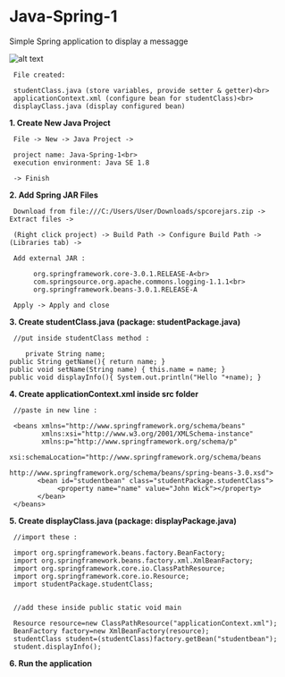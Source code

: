 # Java-Spring-1

Simple Spring application to display a messagge

![alt text](https://user-images.githubusercontent.com/57636419/69020330-17d6ac80-09ef-11ea-8b38-2b971bbfedc7.JPG)

     File created:
     
     studentClass.java (store variables, provide setter & getter)<br>     
     applicationContext.xml (configure bean for studentClass)<br>    
     displayClass.java (display configured bean)   
     
<b>1. Create New Java Project</b>

     File -> New -> Java Project ->
     
     project name: Java-Spring-1<br>     
     execution environment: Java SE 1.8
     
     -> Finish

<b>2. Add Spring JAR Files</b>

     Download from file:///C:/Users/User/Downloads/spcorejars.zip -> Extract files ->
     
     (Right click project) -> Build Path -> Configure Build Path -> (Libraries tab) ->
     
     Add external JAR :
     
          org.springframework.core-3.0.1.RELEASE-A<br>          
          com.springsource.org.apache.commons.logging-1.1.1<br>       
          org.springframework.beans-3.0.1.RELEASE-A
          
     Apply -> Apply and close
     
<b>3. Create studentClass.java (package: studentPackage.java)</b>
     
     //put inside studentClass method :
     
        private String name;  	  
	public String getName(){ return name; } 	  
	public void setName(String name) { this.name = name; }  	  
	public void displayInfo(){ System.out.println("Hello "+name); }  
	
<b>4. Create applicationContext.xml inside src folder</b>

     //paste in new line :
        
     <beans xmlns="http://www.springframework.org/schema/beans"  	    
            xmlns:xsi="http://www.w3.org/2001/XMLSchema-instance" 	    
            xmlns:p="http://www.springframework.org/schema/p"  	    
            xsi:schemaLocation="http://www.springframework.org/schema/beans  	    
                                http://www.springframework.org/schema/beans/spring-beans-3.0.xsd">    
           <bean id="studentbean" class="studentPackage.studentClass">  	   
                <property name="name" value="John Wick"></property>  		
           </bean>    
     </beans>  
     
<b>5. Create displayClass.java (package: displayPackage.java)</b>

     //import these :
     
     import org.springframework.beans.factory.BeanFactory;       
     import org.springframework.beans.factory.xml.XmlBeanFactory;       
     import org.springframework.core.io.ClassPathResource;       
     import org.springframework.core.io.Resource;  
     import studentPackage.studentClass;    


     //add these inside public static void main
     
     Resource resource=new ClassPathResource("applicationContext.xml");       
     BeanFactory factory=new XmlBeanFactory(resource);  	      
     studentClass student=(studentClass)factory.getBean("studentbean");      
     student.displayInfo(); 
     
<b>6. Run the application</b>

